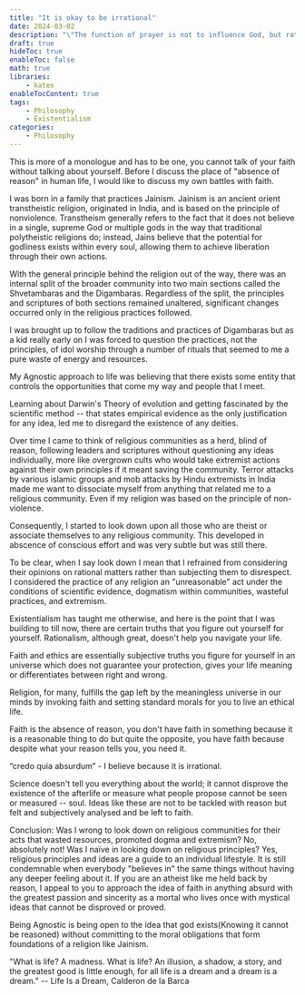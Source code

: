 ```yaml
---
title: "It is okay to be irrational"
date: 2024-03-02
description: "\"The function of prayer is not to influence God, but rather to change the nature of the one who prays.\" -- Søren Kierkegaard"
draft: true
hideToc: true
enableToc: false
math: true
libraries:
    - katex
enableTocContent: true
tags:
    - Philosophy 
    - Existentialism
categories:
    - Philosophy 
---
```

This is more of a monologue and has to be one, you cannot talk of your faith without talking about yourself. Before I discuss the place of "absence of reason" in human life, I would like to discuss my own battles with faith. 

I was born in a family that practices Jainism. Jainism is an ancient orient transtheistic religion, originated in India, and is based on the principle of nonviolence. Transtheism generally refers to the fact that it does not believe in a single, supreme God or multiple gods in the way that traditional polytheistic religions do; instead, Jains believe that the potential for godliness exists within every soul, allowing them to achieve liberation through their own actions.

With the general principle behind the religion out of the way, there was an internal split of the broader community into two main sections called the Shvetambaras and the Digambaras. Regardless of the split, the principles and scriptures of both sections remained unaltered, significant changes occurred only in the religious practices followed.

I was brought up to follow the traditions and practices of Digambaras but as a kid really early on I was forced to question the practices, not the principles, of idol worship through a number of rituals that seemed to me a pure waste of energy and resources.

My Agnostic approach to life was believing that there exists some entity that controls the opportunities that come my way and people that I meet.

Learning about Darwin's Theory of evolution and getting fascinated by the scientific method -- that states empirical evidence as the only justification for any idea, led me to disregard the existence of any deities. 

Over time I came to think of religious communities as a herd, blind of reason, following leaders and scriptures without questioning any ideas individually, more like overgrown cults who would take extremist actions against their own principles if it meant saving the community. Terror attacks by various islamic groups and mob attacks by Hindu extremists in India made me want to dissociate myself from anything that related me to a religious community. Even if my religion was based on the principle of non-violence.


Consequently, I started to look down upon all those who are theist or associate themselves to any religious community. This developed in abscence of conscious effort and was very subtle but was still there.

To be clear, when I say look down I mean that I refrained from considering their opinions on rational matters rather than subjecting them to disrespect. I considered the practice of any religion an "unreasonable" act under the conditions of scientific evidence, dogmatism within communities, wasteful practices, and extremism.

Existentialism has taught me otherwise, and here is the point that I was building to till now, there are certain truths that you figure out yourself for yourself. Rationalism, although great, doesn't help you navigate your life. 

Faith and ethics are essentially subjective truths you figure for yourself in an universe which does not guarantee your protection, gives your life meaning or differentiates between right and wrong.

Religion, for many, fulfills the gap left by the meaningless universe in our minds by invoking faith and setting standard morals for you to live an ethical life.

Faith is the absence of reason, you don't have faith in something because it is a reasonable thing to do but quite the opposite, you have faith because despite what your reason tells you, you need it.

“credo quia absurdum” - I believe because it is irrational.

Science doesn't tell you everything about the world; it cannot disprove the existence of the afterlife or measure what people propose cannot be seen or measured -- soul. Ideas like these are not to be tackled
with reason but felt and subjectively analysed and be left to faith.

Conclusion: Was I wrong to look down on religious communities for their acts that wasted resources, promoted dogma and extremism? No, absolutely not! Was I naïve in looking down on religious principles? Yes, religious principles and ideas are a guide to an individual lifestyle.
It is still condemnable when everybody  "believes in" the same things without having any deeper feeling about it. If you are an atheist like me held back by reason, I appeal to you to approach the idea of faith in anything absurd with the greatest passion and sincerity as a mortal who lives once with mystical ideas that cannot be disproved or proved. 

Being Agnostic is being open to the idea that god exists(Knowing it cannot be reasoned) without committing to the moral obligations that form foundations of a religion like Jainism.

"What is life? A madness. What is life? An illusion, a shadow, a story, and the greatest good is little enough, for all life is a dream and a dream is a dream."
-- Life Is a Dream, Calderon de la Barca 
